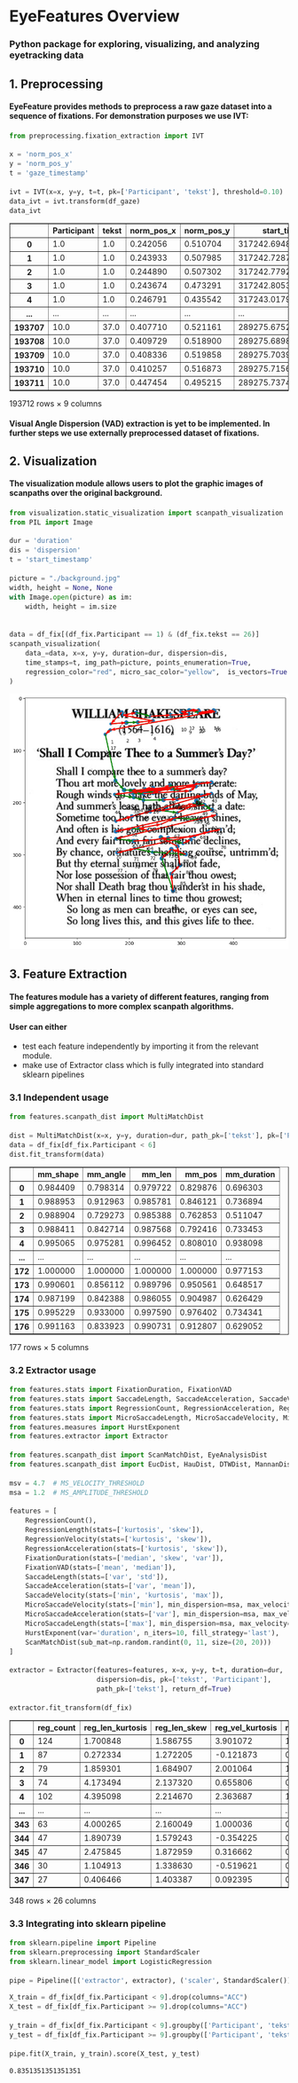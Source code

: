 # EyeFeatures Overview
### Python package for exploring, visualizing, and analyzing eyetracking data

## 1. Preprocessing

#### EyeFeature provides methods to preprocess a raw gaze dataset into a sequence of fixations. For demonstration purposes we use IVT:


```python
from preprocessing.fixation_extraction import IVT

x = 'norm_pos_x'
y = 'norm_pos_y'
t = 'gaze_timestamp'

ivt = IVT(x=x, y=y, t=t, pk=['Participant', 'tekst'], threshold=0.10)
data_ivt = ivt.transform(df_gaze)
data_ivt
```




<table border="1" class="dataframe">
  <thead>
    <tr style="text-align: right;">
      <th></th>
      <th>Participant</th>
      <th>tekst</th>
      <th>norm_pos_x</th>
      <th>norm_pos_y</th>
      <th>start_time</th>
      <th>end_time</th>
      <th>distance_min</th>
      <th>distance_max</th>
      <th>duration</th>
    </tr>
  </thead>
  <tbody>
    <tr>
      <th>0</th>
      <td>1.0</td>
      <td>1.0</td>
      <td>0.242056</td>
      <td>0.510704</td>
      <td>317242.694809</td>
      <td>317242.715197</td>
      <td>0.000988</td>
      <td>0.012066</td>
      <td>0.020388</td>
    </tr>
    <tr>
      <th>1</th>
      <td>1.0</td>
      <td>1.0</td>
      <td>0.243933</td>
      <td>0.507985</td>
      <td>317242.728767</td>
      <td>317242.766803</td>
      <td>0.000971</td>
      <td>0.010593</td>
      <td>0.038036</td>
    </tr>
    <tr>
      <th>2</th>
      <td>1.0</td>
      <td>1.0</td>
      <td>0.244890</td>
      <td>0.507302</td>
      <td>317242.779258</td>
      <td>317242.779258</td>
      <td>0.002909</td>
      <td>0.002909</td>
      <td>0.000000</td>
    </tr>
    <tr>
      <th>3</th>
      <td>1.0</td>
      <td>1.0</td>
      <td>0.243674</td>
      <td>0.473291</td>
      <td>317242.805314</td>
      <td>317243.004508</td>
      <td>0.000679</td>
      <td>0.054160</td>
      <td>0.199194</td>
    </tr>
    <tr>
      <th>4</th>
      <td>1.0</td>
      <td>1.0</td>
      <td>0.246791</td>
      <td>0.435542</td>
      <td>317243.017989</td>
      <td>317243.024352</td>
      <td>0.000697</td>
      <td>0.001653</td>
      <td>0.006363</td>
    </tr>
    <tr>
      <th>...</th>
      <td>...</td>
      <td>...</td>
      <td>...</td>
      <td>...</td>
      <td>...</td>
      <td>...</td>
      <td>...</td>
      <td>...</td>
      <td>...</td>
    </tr>
    <tr>
      <th>193707</th>
      <td>10.0</td>
      <td>37.0</td>
      <td>0.407710</td>
      <td>0.521161</td>
      <td>289275.675247</td>
      <td>289275.675247</td>
      <td>0.003031</td>
      <td>0.003031</td>
      <td>0.000000</td>
    </tr>
    <tr>
      <th>193708</th>
      <td>10.0</td>
      <td>37.0</td>
      <td>0.409729</td>
      <td>0.518900</td>
      <td>289275.689806</td>
      <td>289275.689806</td>
      <td>0.001765</td>
      <td>0.001765</td>
      <td>0.000000</td>
    </tr>
    <tr>
      <th>193709</th>
      <td>10.0</td>
      <td>37.0</td>
      <td>0.408336</td>
      <td>0.519858</td>
      <td>289275.703919</td>
      <td>289275.703919</td>
      <td>0.003316</td>
      <td>0.003316</td>
      <td>0.000000</td>
    </tr>
    <tr>
      <th>193710</th>
      <td>10.0</td>
      <td>37.0</td>
      <td>0.410257</td>
      <td>0.516873</td>
      <td>289275.715644</td>
      <td>289275.715644</td>
      <td>0.001421</td>
      <td>0.001421</td>
      <td>0.000000</td>
    </tr>
    <tr>
      <th>193711</th>
      <td>10.0</td>
      <td>37.0</td>
      <td>0.447454</td>
      <td>0.495215</td>
      <td>289275.737404</td>
      <td>289275.759911</td>
      <td>0.012606</td>
      <td>0.049920</td>
      <td>0.022508</td>
    </tr>
  </tbody>
</table>
<p>193712 rows × 9 columns</p>
</div>



#### Visual Angle Dispersion (VAD) extraction is yet to be implemented. In further steps we use externally preprocessed dataset of fixations.

## 2. Visualization
#### The visualization module allows users to plot the graphic images of scanpaths over the original background.


```python
from visualization.static_visualization import scanpath_visualization
from PIL import Image

dur = 'duration'
dis = 'dispersion'
t = 'start_timestamp'

picture = "./background.jpg"
width, height = None, None
with Image.open(picture) as im:
    width, height = im.size


data = df_fix[(df_fix.Participant == 1) & (df_fix.tekst == 26)]
scanpath_visualization(
    data_=data, x=x, y=y, duration=dur, dispersion=dis, 
    time_stamps=t, img_path=picture, points_enumeration=True, 
    regression_color="red", micro_sac_color="yellow",  is_vectors=True
)
```


    
![png](output_12_0.png)
    



## 3. Feature Extraction
#### The features module has a variety of different features, ranging from simple aggregations to more complex scanpath algorithms.

#### User can either 
- test each feature independently by importing it from the relevant module.
- make use of Extractor class which is fully integrated into standard sklearn pipelines

### 3.1 Independent usage


```python
from features.scanpath_dist import MultiMatchDist

dist = MultiMatchDist(x=x, y=y, duration=dur, path_pk=['tekst'], pk=['Participant', 'tekst'], return_df=True)
data = df_fix[df_fix.Participant < 6]
dist.fit_transform(data)
```




<table border="1" class="dataframe">
  <thead>
    <tr style="text-align: right;">
      <th></th>
      <th>mm_shape</th>
      <th>mm_angle</th>
      <th>mm_len</th>
      <th>mm_pos</th>
      <th>mm_duration</th>
    </tr>
  </thead>
  <tbody>
    <tr>
      <th>0</th>
      <td>0.984409</td>
      <td>0.798314</td>
      <td>0.979722</td>
      <td>0.829876</td>
      <td>0.696303</td>
    </tr>
    <tr>
      <th>1</th>
      <td>0.988953</td>
      <td>0.912963</td>
      <td>0.985781</td>
      <td>0.846121</td>
      <td>0.736894</td>
    </tr>
    <tr>
      <th>2</th>
      <td>0.988904</td>
      <td>0.729273</td>
      <td>0.985388</td>
      <td>0.762853</td>
      <td>0.511047</td>
    </tr>
    <tr>
      <th>3</th>
      <td>0.988411</td>
      <td>0.842714</td>
      <td>0.987568</td>
      <td>0.792416</td>
      <td>0.733453</td>
    </tr>
    <tr>
      <th>4</th>
      <td>0.995065</td>
      <td>0.975281</td>
      <td>0.996452</td>
      <td>0.808010</td>
      <td>0.938098</td>
    </tr>
    <tr>
      <th>...</th>
      <td>...</td>
      <td>...</td>
      <td>...</td>
      <td>...</td>
      <td>...</td>
    </tr>
    <tr>
      <th>172</th>
      <td>1.000000</td>
      <td>1.000000</td>
      <td>1.000000</td>
      <td>1.000000</td>
      <td>0.977153</td>
    </tr>
    <tr>
      <th>173</th>
      <td>0.990601</td>
      <td>0.856112</td>
      <td>0.989796</td>
      <td>0.950561</td>
      <td>0.648517</td>
    </tr>
    <tr>
      <th>174</th>
      <td>0.987199</td>
      <td>0.842388</td>
      <td>0.986055</td>
      <td>0.904987</td>
      <td>0.626429</td>
    </tr>
    <tr>
      <th>175</th>
      <td>0.995229</td>
      <td>0.933000</td>
      <td>0.997590</td>
      <td>0.976402</td>
      <td>0.734341</td>
    </tr>
    <tr>
      <th>176</th>
      <td>0.991163</td>
      <td>0.833923</td>
      <td>0.990731</td>
      <td>0.912807</td>
      <td>0.629052</td>
    </tr>
  </tbody>
</table>
<p>177 rows × 5 columns</p>
</div>



### 3.2 Extractor usage


```python
from features.stats import FixationDuration, FixationVAD
from features.stats import SaccadeLength, SaccadeAcceleration, SaccadeVelocity
from features.stats import RegressionCount, RegressionAcceleration, RegressionVelocity, RegressionLength
from features.stats import MicroSaccadeLength, MicroSaccadeVelocity, MicroSaccadeAcceleration
from features.measures import HurstExponent
from features.extractor import Extractor

from features.scanpath_dist import ScanMatchDist, EyeAnalysisDist
from features.scanpath_dist import EucDist, HauDist, DTWDist, MannanDist, DFDist, TDEDist

msv = 4.7  # MS_VELOCITY_THRESHOLD
msa = 1.2  # MS_AMPLITUDE_THRESHOLD

features = [
    RegressionCount(),
    RegressionLength(stats=['kurtosis', 'skew']),
    RegressionVelocity(stats=['kurtosis', 'skew']),
    RegressionAcceleration(stats=['kurtosis', 'skew']),
    FixationDuration(stats=['median', 'skew', 'var']),
    FixationVAD(stats=['mean', 'median']),
    SaccadeLength(stats=['var', 'std']),
    SaccadeAcceleration(stats=['var', 'mean']),
    SaccadeVelocity(stats=['min', 'kurtosis', 'max']),
    MicroSaccadeVelocity(stats=['min'], min_dispersion=msa, max_velocity=msv),
    MicroSaccadeAcceleration(stats=['var'], min_dispersion=msa, max_velocity=msv),
    MicroSaccadeLength(stats=['max'], min_dispersion=msa, max_velocity=msv),
    HurstExponent(var='duration', n_iters=10, fill_strategy='last'),
    ScanMatchDist(sub_mat=np.random.randint(0, 11, size=(20, 20)))
]

extractor = Extractor(features=features, x=x, y=y, t=t, duration=dur, 
                      dispersion=dis, pk=['tekst', 'Participant'], 
                      path_pk=['tekst'], return_df=True)

extractor.fit_transform(df_fix)
```




<table border="1" class="dataframe">
  <thead>
    <tr style="text-align: right;">
      <th></th>
      <th>reg_count</th>
      <th>reg_len_kurtosis</th>
      <th>reg_len_skew</th>
      <th>reg_vel_kurtosis</th>
      <th>reg_vel_skew</th>
      <th>reg_acc_kurtosis</th>
      <th>reg_acc_skew</th>
      <th>fix_dur_median</th>
      <th>fix_dur_skew</th>
      <th>fix_dur_var</th>
      <th>...</th>
      <th>sac_acc_var</th>
      <th>sac_acc_mean</th>
      <th>sac_vel_min</th>
      <th>sac_vel_kurtosis</th>
      <th>sac_vel_max</th>
      <th>microsac_vel_min</th>
      <th>microsac_acc_var</th>
      <th>microsac_len_max</th>
      <th>he_duration</th>
      <th>scan_match_dist</th>
    </tr>
  </thead>
  <tbody>
    <tr>
      <th>0</th>
      <td>124</td>
      <td>1.700848</td>
      <td>1.586755</td>
      <td>3.901072</td>
      <td>1.805168</td>
      <td>5.061057</td>
      <td>1.905850</td>
      <td>165.7635</td>
      <td>0.603230</td>
      <td>4009.509338</td>
      <td>...</td>
      <td>7995.840679</td>
      <td>100.298862</td>
      <td>0.093334</td>
      <td>5.209393</td>
      <td>13.717103</td>
      <td>0.121675</td>
      <td>7083.618247</td>
      <td>0.280782</td>
      <td>0.012489</td>
      <td>144.0</td>
    </tr>
    <tr>
      <th>1</th>
      <td>87</td>
      <td>0.272334</td>
      <td>1.272205</td>
      <td>-0.121873</td>
      <td>0.747655</td>
      <td>4.609038</td>
      <td>2.000626</td>
      <td>170.1305</td>
      <td>1.279994</td>
      <td>7365.894447</td>
      <td>...</td>
      <td>7762.127058</td>
      <td>82.763301</td>
      <td>0.023706</td>
      <td>1.062297</td>
      <td>8.626671</td>
      <td>0.023706</td>
      <td>4777.387755</td>
      <td>0.264537</td>
      <td>0.012318</td>
      <td>89.0</td>
    </tr>
    <tr>
      <th>2</th>
      <td>79</td>
      <td>1.859301</td>
      <td>1.684907</td>
      <td>2.001064</td>
      <td>1.373967</td>
      <td>1.652747</td>
      <td>1.481707</td>
      <td>179.7400</td>
      <td>2.038973</td>
      <td>14658.009058</td>
      <td>...</td>
      <td>5207.052868</td>
      <td>86.198453</td>
      <td>0.070638</td>
      <td>3.861622</td>
      <td>10.717298</td>
      <td>0.102426</td>
      <td>5092.358819</td>
      <td>0.130794</td>
      <td>0.017036</td>
      <td>76.0</td>
    </tr>
    <tr>
      <th>3</th>
      <td>74</td>
      <td>4.173494</td>
      <td>2.137320</td>
      <td>0.655806</td>
      <td>0.504103</td>
      <td>0.322024</td>
      <td>1.097767</td>
      <td>180.8325</td>
      <td>0.846694</td>
      <td>6486.861172</td>
      <td>...</td>
      <td>7674.049803</td>
      <td>96.470877</td>
      <td>0.003426</td>
      <td>0.792346</td>
      <td>7.038810</td>
      <td>0.140142</td>
      <td>9785.286986</td>
      <td>0.272092</td>
      <td>0.019069</td>
      <td>93.0</td>
    </tr>
    <tr>
      <th>4</th>
      <td>102</td>
      <td>4.395098</td>
      <td>2.214670</td>
      <td>2.363687</td>
      <td>1.314530</td>
      <td>15.968599</td>
      <td>3.302037</td>
      <td>183.4635</td>
      <td>2.503064</td>
      <td>13125.694763</td>
      <td>...</td>
      <td>7890.583376</td>
      <td>83.211408</td>
      <td>0.018103</td>
      <td>2.786342</td>
      <td>8.924919</td>
      <td>0.018103</td>
      <td>5353.574600</td>
      <td>0.256157</td>
      <td>0.010373</td>
      <td>64.0</td>
    </tr>
    <tr>
      <th>...</th>
      <td>...</td>
      <td>...</td>
      <td>...</td>
      <td>...</td>
      <td>...</td>
      <td>...</td>
      <td>...</td>
      <td>...</td>
      <td>...</td>
      <td>...</td>
      <td>...</td>
      <td>...</td>
      <td>...</td>
      <td>...</td>
      <td>...</td>
      <td>...</td>
      <td>...</td>
      <td>...</td>
      <td>...</td>
      <td>...</td>
      <td>...</td>
    </tr>
    <tr>
      <th>343</th>
      <td>63</td>
      <td>4.000265</td>
      <td>2.160049</td>
      <td>1.000036</td>
      <td>0.728059</td>
      <td>4.628856</td>
      <td>1.986858</td>
      <td>190.5965</td>
      <td>4.037164</td>
      <td>30004.303327</td>
      <td>...</td>
      <td>4824.296129</td>
      <td>87.232770</td>
      <td>0.114508</td>
      <td>1.235245</td>
      <td>6.348794</td>
      <td>0.114508</td>
      <td>3481.419925</td>
      <td>0.187302</td>
      <td>0.025275</td>
      <td>30.0</td>
    </tr>
    <tr>
      <th>344</th>
      <td>47</td>
      <td>1.890739</td>
      <td>1.579243</td>
      <td>-0.354225</td>
      <td>0.763913</td>
      <td>7.966387</td>
      <td>2.816351</td>
      <td>168.3390</td>
      <td>6.505634</td>
      <td>24052.831747</td>
      <td>...</td>
      <td>14317.002190</td>
      <td>102.355705</td>
      <td>0.285069</td>
      <td>0.077578</td>
      <td>6.413577</td>
      <td>0.285069</td>
      <td>2838.026468</td>
      <td>0.157819</td>
      <td>0.028088</td>
      <td>100.0</td>
    </tr>
    <tr>
      <th>345</th>
      <td>47</td>
      <td>2.475845</td>
      <td>1.872959</td>
      <td>0.316662</td>
      <td>0.774567</td>
      <td>4.903744</td>
      <td>2.188557</td>
      <td>192.8350</td>
      <td>3.377704</td>
      <td>22395.407932</td>
      <td>...</td>
      <td>13725.723304</td>
      <td>114.838759</td>
      <td>0.146598</td>
      <td>0.410978</td>
      <td>6.594502</td>
      <td>0.146598</td>
      <td>5437.648702</td>
      <td>0.140706</td>
      <td>0.029379</td>
      <td>57.0</td>
    </tr>
    <tr>
      <th>346</th>
      <td>30</td>
      <td>1.104913</td>
      <td>1.338630</td>
      <td>-0.519621</td>
      <td>0.632269</td>
      <td>6.927029</td>
      <td>2.705323</td>
      <td>192.6005</td>
      <td>2.101122</td>
      <td>7848.454812</td>
      <td>...</td>
      <td>7723.681592</td>
      <td>88.639889</td>
      <td>0.381639</td>
      <td>0.652740</td>
      <td>6.086932</td>
      <td>0.381639</td>
      <td>4246.297739</td>
      <td>0.126212</td>
      <td>0.050134</td>
      <td>54.0</td>
    </tr>
    <tr>
      <th>347</th>
      <td>27</td>
      <td>0.406466</td>
      <td>1.403387</td>
      <td>0.092395</td>
      <td>0.893799</td>
      <td>10.060059</td>
      <td>2.784046</td>
      <td>186.0990</td>
      <td>1.389099</td>
      <td>7694.254556</td>
      <td>...</td>
      <td>4547.052072</td>
      <td>89.285024</td>
      <td>0.201375</td>
      <td>1.452558</td>
      <td>6.743899</td>
      <td>0.201375</td>
      <td>3580.897585</td>
      <td>0.147031</td>
      <td>0.049745</td>
      <td>32.0</td>
    </tr>
  </tbody>
</table>
<p>348 rows × 26 columns</p>
</div>



### 3.3 Integrating into sklearn pipeline


```python
from sklearn.pipeline import Pipeline
from sklearn.preprocessing import StandardScaler
from sklearn.linear_model import LogisticRegression

pipe = Pipeline([('extractor', extractor), ('scaler', StandardScaler()), ('lr', LogisticRegression())])
```


```python
X_train = df_fix[df_fix.Participant < 9].drop(columns="ACC")
X_test = df_fix[df_fix.Participant >= 9].drop(columns="ACC")

y_train = df_fix[df_fix.Participant < 9].groupby(['Participant', 'tekst']).ACC.mean().reset_index()[['ACC']]
y_test = df_fix[df_fix.Participant >= 9].groupby(['Participant', 'tekst']).ACC.mean().reset_index()[['ACC']]

pipe.fit(X_train, y_train).score(X_test, y_test)
```




    0.8351351351351351

